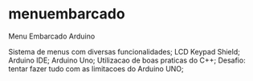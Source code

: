 # menuembarcado
Menu Embarcado Arduino

Sistema de menus com diversas funcionalidades;
LCD Keypad Shield;
Arduino IDE;
Arduino Uno;
Utilizacao de boas praticas do C++;
Desafio: tentar fazer tudo com as limitacoes do Arduino UNO;
